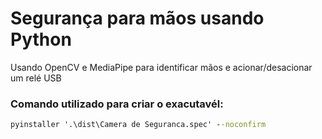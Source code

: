 # Segurança para mãos usando Python
Usando OpenCV e MediaPipe para identificar mãos e acionar/desacionar um relé USB

### Comando utilizado para criar o exacutavél:

```cmd
pyinstaller '.\dist\Camera de Seguranca.spec' --noconfirm
```
